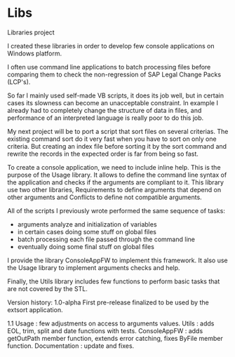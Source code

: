 # Libs
Libraries project

I created these libraries in order to develop few console applications on Windows platform.

I often use command line applications to batch processing files before comparing them to check the non-regression of SAP Legal Change Packs (LCP's).

So far I mainly used self-made VB scripts, it does its job well, but in certain cases its slowness can become an unacceptable constraint. In example I already had to completely change the structure of data in files, and performance of an interpreted language is really poor to do this job.

My next project will be to port a script that sort files on several criterias. The existing command sort do it very fast when you have to sort on only one criteria. But creating an index file before sorting it by the sort command and rewrite the records in the expected order is far from being so fast.

To create a console application, we need to include inline help. This is the purpose of the Usage library. It allows to define the command line syntax of the application and checks if the arguments are compliant to it. This library use two other libraries, Requirements to define arguments that depend on other arguments and Conflicts to define not compatible arguments.

All of the scripts I previously wrote performed the same sequence of tasks:
  - arguments analyze and initialization of variables
  - in certain cases doing some stuff on global files
  - batch processing each file passed through the command line
  - eventually doing some final stuff on global files
  
I provide the library ConsoleAppFW to implement this framework. It also use the Usage library to implement arguments checks and help.

Finally, the Utils library includes few functions to perform basic tasks that are not covered by the STL.

Version history:
1.0-alpha
  First pre-release finalized to be used by the extsort application.

1.1
  Usage : few adjustments on access to arguments values.
  Utils : adds EOL, trim, split and date functions with tests.
  ConsoleAppFW : adds getOutPath member function, extends error catching, fixes ByFile member function.
  Documentation : update and fixes.
